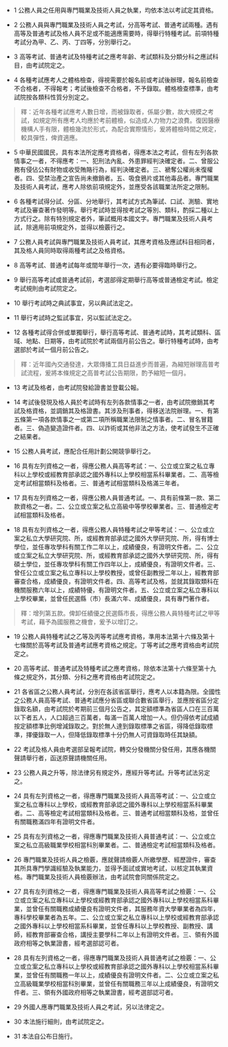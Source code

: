 * 1 公務人員之任用與專門職業及技術人員之執業，均依本法以考試定其資格。

* 2 公務人員與專門職業及技術人員之考試，分高等考試、普通考試兩種。遇有高等及普通考試及格人員不足或不能適應需要時，得舉行特種考試。前項特種考試分為甲、乙、丙、丁四等，分別舉行之。

* 3 高等考試、普通考試及特種考試之應考年齡、考試類科及分類分科之應試科目，由考試院定之。

* 4 各種考試應考人之體格檢查，得視需要於報名前或考試後辦理，報名前檢查不合格者，不得報考；考試後檢查不合格者，不予錄取。體格檢查標準，由考試院按各類科性質分別定之。

> 釋：近年各種考試應考人數日增，而被錄取者，係屬少數，故大規模之考試，如規定所有應考人均應於考前體檢，似造成人力物力之浪費。復因醫療機構人手有限，體檢幾流於形式，為配合實際情形，爰將體檢時間之規定，較具彈性，俾資適應。

* 5 中華民國國民，具有本法所定應考資格者，得應本法之考試，但有左列各款情事之一者，不得應考：一、犯刑法內亂、外患罪經判決確定者。二、曾服公務有侵佔公有財物或收受賄賂行為，經判決確定者。三、褫奪公權尚未復權者。四、受禁治產之宣告尚未撤銷者。五、吸食鴉片或其他毒品者。專門職業及技術人員考試，應考人除依前項規定外，並應受各該職業法所定之限制。

* 6 各種考試得分試、分區、分地舉行，其考試方式為筆試、口試、測驗、實地考試及審查著作發明等。舉行考試時並得按考試之等別、類科，酌採二種以上方式行之。除有特別規定者外，筆試概用本國文字。專門職業及技術人員考試，除適用前項規定外，並得以檢覈行之。

* 7 公務人員考試與專門職業及技術人員考試，其應考資格及應試科目相同者，其及格人員同時取得兩種考試之及格資格。

* 8 高等考試、普通考試每年或間年舉行一次，遇有必要得臨時舉行之。

* 9 舉行高等考試或普通考試前，考選部得定期舉行高等或普通檢定考試。檢定考試規則由考試院定之。

* 10 舉行考試時之典試事宜，另以典試法定之。

* 11 舉行考試時之監試事宜，另以監試法定之。

* 12 各種考試得合併或單獨舉行，舉行高等考試、普通考試時，其考試類科、區域、地點、日期等，由考試院於考試兩個月前公告之。舉行特種考試時，由考選部於考試一個月前公告之。

> 釋：近年國內交通發達，大眾傳播工具日益進步而普遍，為縮短辦理高普考試流程，爰將本條規定之高普考試公告期限，酌予縮短一個月。

* 13 考試及格者，由考試院發給證書並登載公報。

* 14 考試後發現及格人員於考試時有左列各款情事之一者，由考試院撤銷其考試及格資格，並調銷其及格證書。其涉及刑事者，得移送法院辦理。一、有第五條第一項各款情事之一或第二項所稱職業法限制之情事者。二、冒名冒籍者。三、偽造變造證件者。四、以詐術或其他非法之方法，使考試發生不正確之結果者。

* 15 公務人員考試，應配合任用計劃公開競爭舉行之。

* 16 具有左列資格之一者，得應公務人員高等考試：一、公立或立案之私立專科以上學校或經教育部承認之國外專科以上學校相當系科畢業者。二、高等檢定考試相當類科及格者。三、普通考試相當類科及格滿三年者。

* 17 具有左列資格之一者，得應公務人員普通考試。一、具有前條第一款、第二款資格之一者。二、公立或立案之私立高級中等學校畢業者。三、普通檢定考試相當類科及格者。

* 18 具有左列資格之一者，得應公務人員特種考試之甲等考試：一、公立或立案之私立大學研究院、所，或經教育部承認之國外大學研究院、所，得有博士學位，並任專攻學科有關工作二年以上，成績優良，有證明文件者。二、公立或立案之私立大學研究院、所，或經教育部承認之國外大學研究院、所，得有碩士學位，並任專攻學科有關工作四年以上，成績優良，有證明文件者。三、曾任公立或立案之私立專科以上學校教授，或曾任副教授二年以上，經教育部審查合格，成績優良，有證明文件者。四、高等考試及格，並就其錄取類科在機關服務六年以上，成績特優，有證明文件者。五、公立或立案之私立專科以上學校畢業，並曾任民選縣（市）長滿六年、成績優良，具有專門著作者。

> 釋：增列第五款。俾卸任績優之民選縣市長，得應公務人員特種考試之甲等考試，藉予為國服務之機會，爰予以增訂之。

* 19 公務人員特種考試之乙等及丙等考試應考資格，準用本法第十六條及第十七條關於高等考試及普通考試應考資格之規定。丁等考試之應考資格由考試院定之。

* 20 高等考試、普通考試及特種考試之應考資格，除依本法第十六條至第十九條之規定外，其分類、分科之應考資格由考試院定之。

* 21 各省區之公務人員考試，分別在各該省區舉行，應考人以本籍為限。全國性之公務人員高等考試、普通考試應分省區或聯合數省區舉行，並應按省區分定錄取名額，由考試院於考期前三個月公告之，其定額標準為省區人口在三百萬以下者五人，人口超過三百萬者，每滿一百萬人增加一人。但仍得依考試成績按定額標準比例增減錄取之。對於無人達到錄取標準之省區，得降低錄取標準，擇優錄取一人，但降低錄取標準十分仍無人可資錄取時任其缺額。

* 22 考試及格人員由考選部呈報考試院，轉交分發機關分發任用，其應各機關聲請舉行者，函送原聲請機關任用。

* 23 公務人員之升等，除法律另有規定外，應經升等考試。升等考試法另定之。

* 24 具有左列資格之一者，得應專門職業及技術人員高等考試：一、公立或立案之私立專科以上學校，或經教育部承認之國外專科以上學校相當系科畢業者。二、高等檢定考試相當類科及格者。三、普通考試相當類科及格，並曾任有關職務滿四年有證明文件者。

* 25 具有左列資格之一者，得應專門職業及技術人員普通考試：一、公立或立案之私立高級職業學校相當科別畢業者。二、普通檢定考試相當類科及格者。

* 26 專門職業及技術人員之檢覈，應就聲請檢覈人所繳學歷、經歷證件，審查其所具專門學識經驗及執業能力，並得予面試或實地考試，以核定其執業資格。專門職業及技術人員檢覈辦法，由考試院會同關係院定之。

* 27 具有左列資格之一者，得應專門職業及技術人員高等考試之檢覈：一、公立或立案之私立專科以上學校或經教育部承認之國外專科以上學校相當系科畢業，並曾任有關職務成績優良有證明文件者，其服務年資大學畢業者為四年，專科學校畢業者為五年。二、公立或立案之私立專科以上學校或經教育部承認之國外專科以上學校相當系科畢業，並曾任專科以上學校教授、副教授、講師，經教育部審查合格，講授主要學科二年以上有證明文件者。三、領有外國政府相等之執業證書，經考選部認可者。

* 28 具有左列資格之一者，得應專門職業及技術人員普通考試之檢覈：一、公立或立案之私立專科以上學校或經教育部承認之國外專科以上學校相當系科畢業，並曾任有關職務一年以上，成績優良有證明文件者。二、公立或立案之私立高級職業學校相當科別畢業，並曾任有關職務三年以上成績優良，有證明文件者。三、領有外國政府相等之執業證書，經考選部認可者。

* 29 外國人應專門職業及技術人員之考試，另以法律定之。

* 30 本法施行細則，由考試院定之。

* 31 本法自公布日施行。

